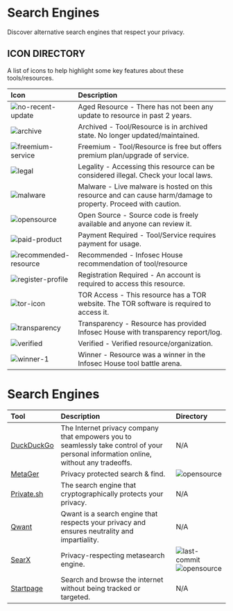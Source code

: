 # Search Engines 

Discover alternative search engines that respect your privacy.

## ICON DIRECTORY

A list of icons to help highlight some key features about these tools/resources.

| Icon | Description |
| :--- | :--- |
| ![no-recent-update](https://raw.githubusercontent.com/InfosecHouse/InfosecHouse/main/icons/no-recent-update.png) | Aged Resource - There has not been any update to resource in past 2 years. |
| ![archive](https://raw.githubusercontent.com/InfosecHouse/InfosecHouse/main/icons/archive.png) | Archived - Tool/Resource is in archived state. No longer updated/maintained. |
| ![freemium-service](https://raw.githubusercontent.com/InfosecHouse/InfosecHouse/main/icons/freemium-service.png) | Freemium - Tool/Resource is free but offers premium plan/upgrade of service. |
| ![legal](https://raw.githubusercontent.com/InfosecHouse/InfosecHouse/main/icons/legal.png) | Legality - Accessing this resource can be considered illegal. Check your local laws. |
| ![malware](https://raw.githubusercontent.com/InfosecHouse/InfosecHouse/main/icons/malware.png) | Malware - Live malware is hosted on this resource and can cause harm/damage to property. Proceed with caution. |
| ![opensource](https://raw.githubusercontent.com/InfosecHouse/InfosecHouse/main/icons/opensource.png) | Open Source - Source code is freely available and anyone can review it. |
| ![paid-product](https://raw.githubusercontent.com/InfosecHouse/InfosecHouse/main/icons/paid-product.png) | Payment Required - Tool/Service requires payment for usage. |
| ![recommended-resource](https://raw.githubusercontent.com/InfosecHouse/InfosecHouse/main/icons/recommended-resource.png) | Recommended - Infosec House recommendation of tool/resource |
| ![register-profile](https://raw.githubusercontent.com/InfosecHouse/InfosecHouse/main/icons/register-profile.png) | Registration Required - An account is required to access this resource. |
| ![tor-icon](https://raw.githubusercontent.com/InfosecHouse/InfosecHouse/main/icons/tor-icon.png) | TOR Access - This resource has a TOR website. The TOR software is required to access it. |
| ![transparency](https://raw.githubusercontent.com/InfosecHouse/InfosecHouse/main/icons/transparency.png) | Transparency - Resource has provided Infosec House with transparency report/log. |
| ![verified](https://raw.githubusercontent.com/InfosecHouse/InfosecHouse/main/icons/verified.png) | Verified - Verified resource/organization. |
| ![winner-1](https://raw.githubusercontent.com/InfosecHouse/InfosecHouse/main/icons/winner.png) | Winner - Resource was a winner in the Infosec House tool battle arena. |

# Search Engines

| Tool | Description | Directory |
| :--- | :--- | :--- |
| [DuckDuckGo](https://duckduckgo.com) | The Internet privacy company that empowers you to seamlessly take control of your personal information online, without any tradeoffs. | N/A |
| [MetaGer](https://metager.org/) | Privacy protected search & find.  | ![opensource](https://raw.githubusercontent.com/InfosecHouse/InfosecHouse/main/icons/opensource.png) |
| [Private.sh](https://private.sh/) | The search engine that cryptographically protects your privacy. | N/A |
| [Qwant](https://www.qwant.com/) | Qwant is a search engine that respects your privacy and ensures neutrality and impartiality. | N/A |
| [SearX](https://github.com/searx/searx) | Privacy-respecting metasearch engine. | ![last-commit](https://img.shields.io/github/last-commit/searx/searx?color=947cb0&style=flat-square) ![opensource](https://raw.githubusercontent.com/InfosecHouse/InfosecHouse/main/icons/opensource.png) | 
| [Startpage](https://www.startpage.com/) | Search and browse the internet without being tracked or targeted. | N/A |

